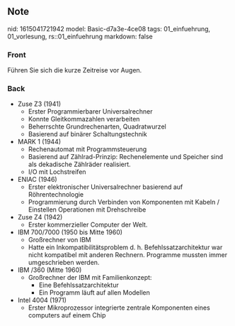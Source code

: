 ## Note
nid: 1615041721942
model: Basic-d7a3e-4ce08
tags: 01_einfuehrung, 01_vorlesung, rs::01_einfuehrung
markdown: false

### Front
Führen Sie sich die kurze Zeitreise vor Augen.

### Back
<ul>
<li>Zuse Z3 (1941)
<ul>
<li>Erster Programmierbarer Universalrechner</li>
<li>Konnte Gleitkommazahlen verarbeiten</li>
<li>Beherrschte Grundrechenarten, Quadratwurzel</li>
<li>Basierend auf binärer Schaltungstechnik</li>
</ul>
</li>
<li>MARK 1 (1944)
<ul>
<li>Rechenautomat mit Programmsteuerung</li>
<li>Basierend auf Zählrad-Prinzip: Rechenelemente und Speicher sind als dekadische Zählräder realisiert.</li>
<li>I/O mit Lochstreifen</li>
</ul>
</li>
<li>ENIAC (1946)
<ul>
<li>Erster elektronischer Universalrechner basierend auf Röhrentechnologie</li>
<li>Programmierung durch Verbinden von Komponenten mit Kabeln / Einstellen Operationen mit Drehschreibe</li>
</ul>
</li>
<li>Zuse Z4 (1942)
<ul>
<li>Erster kommerzieller Computer der Welt.</li>
</ul>
</li>
<li>IBM 700/7000 (1950 bis Mitte 1960)
<ul>
<li>Großrechner von IBM</li>
<li>Hatte ein Inkompatibilitätsproblem d. h. Befehlssatzarchitektur war nicht kompatibel mit anderen Rechnern. Programme mussten immer umgeschrieben werden.</li>
</ul>
</li>
<li>IBM /360 (Mitte 1960)
<ul>
<li>Großrechner der IBM mit Familienkonzept:
<ul>
<li>Eine Befehlssatzarchitektur</li>
<li>Ein Programm läuft auf allen Modellen</li>
</ul>
</li>
</ul>
</li>
<li>Intel 4004 (1971)
<ul>
<li>Erster Mikroprozessor integrierte zentrale Komponenten eines computers auf einem Chip</li>
</ul>
</li></ul>
